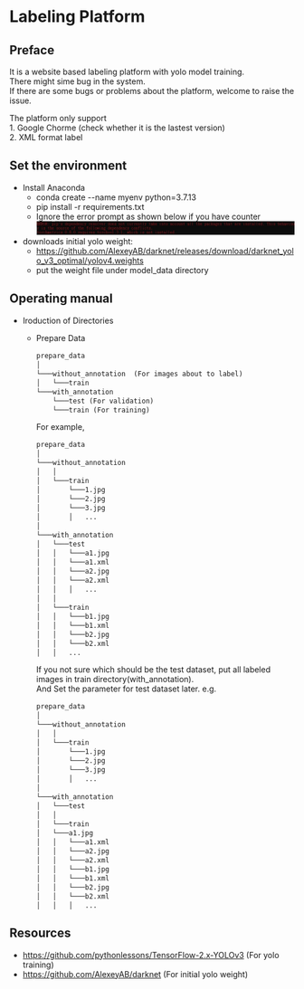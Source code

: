 # Labeling Platform

## Preface
It is a website based labeling platform with yolo model training.  
There might sime bug in the system.  
If there are some bugs or problems about the platform, welcome to raise the issue.  

The platform only support  
	1. Google Chorme (check whether it is the lastest version)  
	2. XML format label  

## Set the environment
+ Install Anaconda
	- conda create --name myenv python=3.7.13
	- pip install -r requirements.txt
	- Ignore the error prompt as shown below if you have counter
	![alt text](https://github.com/yui0303/labeling_platform/blob/main/src/version_error.jpg?raw=true)
+ downloads initial yolo weight:
	- https://github.com/AlexeyAB/darknet/releases/download/darknet_yolo_v3_optimal/yolov4.weights
	- put the weight file under model_data directory

## Operating manual
+ Iroduction of Directories
	- Prepare Data
		```
		prepare_data
		│
		└───without_annotation	(For images about to label) 
		│   └───train
		└───with_annotation
			└───test (For validation)
			└───train (For training)
		```
		For example, 
		```
		prepare_data
		│
		└───without_annotation
		│   │   
		│   └───train
		│   	└───1.jpg
		│   	└───2.jpg
		│   	└───3.jpg
		│       │   ...
		│
		└───with_annotation  
		│	└───test
		│	│	└───a1.jpg
		│	│	└───a1.xml
		│	│	└───a2.jpg
		│	│	└───a2.xml
		│   │   │   ...
		│   │   
		│	└───train
		│	│	└───b1.jpg
		│	│	└───b1.xml
		│	│	└───b2.jpg
		│	│	└───b2.xml
		│   │   ...
		```
		
		If you not sure which should be the test dataset, put all labeled images in train directory(with_annotation).  
		And Set the parameter for test dataset later.
		e.g.
		```
		prepare_data
		│
		└───without_annotation
		│   │   
		│   └───train
		│   	└───1.jpg
		│   	└───2.jpg
		│   	└───3.jpg
		│       │   ...
		│
		└───with_annotation  
		│	└───test
		│	│  
		│	└───train
		│	└───a1.jpg
		│	│	└───a1.xml
		│	│	└───a2.jpg
		│	│	└───a2.xml
		│	│	└───b1.jpg
		│	│	└───b1.xml
		│	│	└───b2.jpg
		│	│	└───b2.xml
		│   │   │   ...
		```
	
## Resources
+ https://github.com/pythonlessons/TensorFlow-2.x-YOLOv3 (For yolo training)
+ https://github.com/AlexeyAB/darknet (For initial yolo weight)